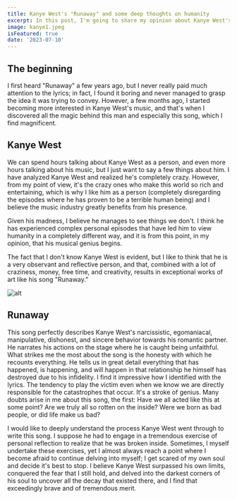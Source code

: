 ```yaml
---
title: Kanye West's "Runaway" and some deep thoughts on humanity
excerpt: In this post, I'm going to share my opinion about Kanye West's song "Runaway." I want to discuss my thoughts on human behavior and explore its origins.
image: kanye1.jpeg
isFeatured: true
date: '2023-07-10'
---
```


## The beginning

I first heard "Runaway" a few years ago, but I never really paid much attention to the lyrics; in fact, I found it boring and never managed to grasp the idea it was trying to convey. However, a few months ago, I started becoming more interested in Kanye West's music, and that's when I discovered all the magic behind this man and especially this song, which I find magnificent.

## Kanye West

We can spend hours talking about Kanye West as a person, and even more hours talking about his music, but I just want to say a few things about him. I have analyzed Kanye West and realized he's completely crazy. However, from my point of view, it's the crazy ones who make this world so rich and entertaining, which is why I like him as a person (completely disregarding the episodes where he has proven to be a terrible human being) and I believe the music industry greatly benefits from his presence.

Given his madness, I believe he manages to see things we don't. I think he has experienced complex personal episodes that have led him to view humanity in a completely different way, and it is from this point, in my opinion, that his musical genius begins.

The fact that I don't know Kanye West is evident, but I like to think that he is a very observant and reflective person, and that, combined with a lot of craziness, money, free time, and creativity, results in exceptional works of art like his song "Runaway."

![alt](kanye2.jpeg)

## Runaway

This song perfectly describes Kanye West's narcissistic, egomaniacal, manipulative, dishonest, and sincere behavior towards his romantic partner. He narrates his actions on the stage where he is caught being unfaithful. What strikes me the most about the song is the honesty with which he recounts everything. He tells us in great detail everything that has happened, is happening, and will happen in that relationship he himself has destroyed due to his infidelity. I find it impressive how I identified with the lyrics. The tendency to play the victim even when we know we are directly responsible for the catastrophes that occur. It's a stroke of genius. Many doubts arise in me about this song, the first: Have we all acted like this at some point? Are we truly all so rotten on the inside? Were we born as bad people, or did life make us bad?

I would like to deeply understand the process Kanye West went through to write this song. I suppose he had to engage in a tremendous exercise of personal reflection to realize that he was broken inside. Sometimes, I myself undertake these exercises, yet I almost always reach a point where I become afraid to continue delving into myself; I get scared of my own soul and decide it's best to stop. I believe Kanye West surpassed his own limits, conquered the fear that I still hold, and delved into the darkest corners of his soul to uncover all the decay that existed there, and I find that exceedingly brave and of tremendous merit.